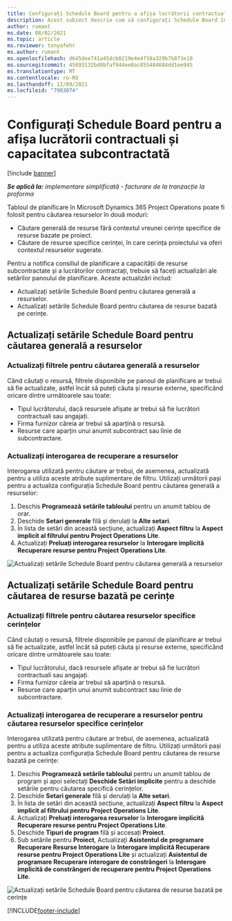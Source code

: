 ```yaml
---
title: Configurați Schedule Board pentru a afișa lucrătorii contractuali și capacitatea subcontractată
description: Acest subiect descrie cum să configurați Schedule Board în Microsoft Dynamics 365 Project Operations pentru a arăta capacitatea de resurse subcontractate atunci când personalul este necesar pentru resursele proiectului.
author: rumant
ms.date: 08/02/2021
ms.topic: article
ms.reviewer: tonyafehr
ms.author: rumant
ms.openlocfilehash: d645dee741a45dcb0219e4e4f58a329b7b873e10
ms.sourcegitcommit: 45893132bd8bfaf944ee0ac855484684dd1ee945
ms.translationtype: MT
ms.contentlocale: ro-RO
ms.lasthandoff: 12/09/2021
ms.locfileid: "7903074"
---
```

# <a name="configure-schedule-board-to-show-contract-workers-and-subcontracted-capacity"></a>Configurați Schedule Board pentru a afișa lucrătorii contractuali și capacitatea subcontractată 

[!include [banner](../../includes/dataverse-preview.md)]

_**Se aplică la:** implementare simplificată - facturare de la tranzacție la proforma_

Tabloul de planificare în Microsoft Dynamics 365 Project Operations poate fi folosit pentru căutarea resurselor în două moduri:

- Căutare generală de resurse fără contextul vreunei cerințe specifice de resurse bazate pe proiect.
- Căutare de resurse specifice cerinței, în care cerința proiectului va oferi contextul resurselor sugerate.

Pentru a notifica consiliul de planificare a capacității de resurse subcontractate și a lucrătorilor contractați, trebuie să faceți actualizări ale setărilor panoului de planificare. Aceste actualizări includ: 
- Actualizați setările Schedule Board pentru căutarea generală a resurselor.
- Actualizați setările Schedule Board pentru căutarea de resurse bazată pe cerințe.

## <a name="update-schedule-board-settings-for-general-resource-search"></a>Actualizați setările Schedule Board pentru căutarea generală a resurselor
### <a name="update-filters-for-general-resource-search"></a>Actualizați filtrele pentru căutarea generală a resurselor
Când căutați o resursă, filtrele disponibile pe panoul de planificare ar trebui să fie actualizate, astfel încât să puteți căuta și resurse externe, specificând oricare dintre următoarele sau toate:
  - Tipul lucrătorului, dacă resursele afișate ar trebui să fie lucrători contractuali sau angajați.
  - Firma furnizor căreia ar trebui să aparțină o resursă.
  - Resurse care aparțin unui anumit subcontract sau linie de subcontractare.
    
### <a name="update-retrieve-resource-query"></a>Actualizați interogarea de recuperare a resurselor
Interogarea utilizată pentru căutare ar trebui, de asemenea, actualizată pentru a utiliza aceste atribute suplimentare de filtru. Utilizați următorii pași pentru a actualiza configurația Schedule Board pentru căutarea generală a resurselor:  
1. Deschis **Programează setările tabloului** pentru un anumit tablou de orar.
2. Deschide **Setari generale** filă și derulați la **Alte setari**.
3. În lista de setări din această secțiune, actualizați **Aspect filtru** la **Aspect implicit al filtrului pentru Project Operations Lite**.
4. Actualizați **Preluați interogarea resurselor** la **Interogare implicită Recuperare resurse pentru Project Operations Lite**.

![Actualizați setările Schedule Board pentru căutarea generală a resurselor](../media/BoardSettings.png)  

## <a name="update-schedule-board-settings-for-requirementbased-resource-search"></a>Actualizați setările Schedule Board pentru căutarea de resurse bazată pe cerințe
### <a name="update-filters-for-requirement-specific-resource-search"></a>Actualizați filtrele pentru căutarea resurselor specifice cerințelor 
Când căutați o resursă, filtrele disponibile pe panoul de planificare ar trebui să fie actualizate, astfel încât să puteți căuta și resurse externe, specificând oricare dintre următoarele sau toate:
 - Tipul lucrătorului, dacă resursele afișate ar trebui să fie lucrători contractuali sau angajați.
 - Firma furnizor căreia ar trebui să aparțină o resursă.
 - Resurse care aparțin unui anumit subcontract sau linie de subcontractare.

### <a name="update-retrieve-resource-query-for-requirement-specific-resource-search"></a>Actualizați interogarea de recuperare a resurselor pentru căutarea resurselor specifice cerințelor 
Interogarea utilizată pentru căutare ar trebui, de asemenea, actualizată pentru a utiliza aceste atribute suplimentare de filtru. Utilizați următorii pași pentru a actualiza configurația Schedule Board pentru căutarea de resurse bazată pe cerințe:

1. Deschis **Programează setările tabloului** pentru un anumit tablou de program și apoi selectați **Deschide Setări implicite** pentru a deschide setările pentru căutarea specifică cerințelor.
2. Deschide **Setari generale** filă și derulați la **Alte setari**.
3. În lista de setări din această secțiune, actualizați **Aspect filtru** la **Aspect implicit al filtrului pentru Project Operations Lite**.
4. Actualizați **Preluați interogarea resurselor** la **Interogare implicită Recuperare resurse pentru Project Operations Lite**.
5. Deschide **Tipuri de program** filă și accesați **Proiect**.
6. Sub setările pentru **Proiect**, Actualizați **Asistentul de programare Recuperare Resurse Interogare** la **Interogare implicită Recuperare resurse pentru Project Operations Lite** și actualizați **Asistentul de programare Recuperare interogare de constrângeri** la **Interogare implicită de constrângeri de recuperare pentru Project Operations Lite**.

![Actualizați setările Schedule Board pentru căutarea de resurse bazată pe cerințe](../media/SASettings.png)  

[!INCLUDE[footer-include](../../includes/footer-banner.md)]
